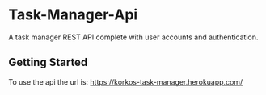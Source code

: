 # Task-Manager-Api

 A task manager REST API complete with user accounts and authentication.

## Getting Started

To use the api the url is:
https://korkos-task-manager.herokuapp.com/

